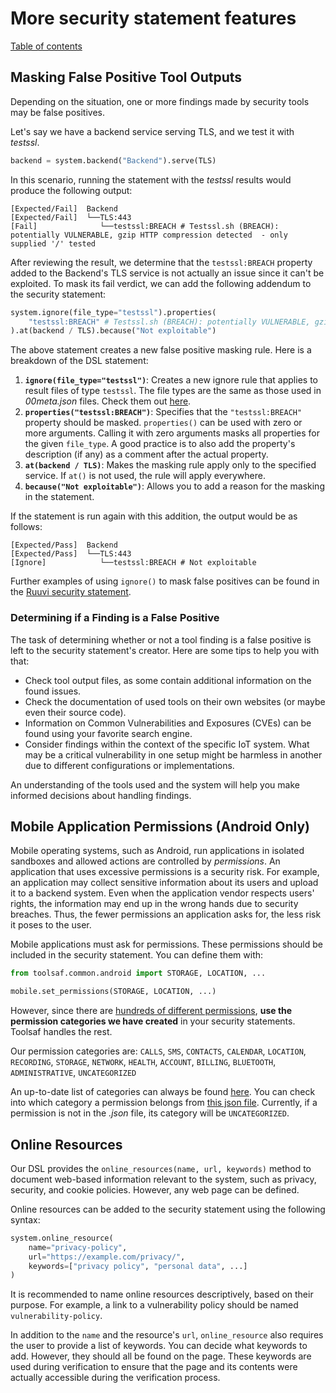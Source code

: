 # More security statement features

[Table of contents](README.md)

## Masking False Positive Tool Outputs
Depending on the situation, one or more findings made by security tools may be false positives.

Let's say we have a backend service serving TLS, and we test it with _testssl_.
```python
backend = system.backend("Backend").serve(TLS)
```
In this scenario, running the statement with the _testssl_ results would produce the following output:
```shell
[Expected/Fail]  Backend
[Expected/Fail]  └──TLS:443
[Fail]              └──testssl:BREACH # Testssl.sh (BREACH): potentially VULNERABLE, gzip HTTP compression detected  - only supplied '/' tested
```
After reviewing the result, we determine that the `testssl:BREACH` property added to the Backend's TLS service is not actually an issue since it can't be exploited. To mask its fail verdict, we can add the following addendum to the security statement:
```python
system.ignore(file_type="testssl").properties(
    "testssl:BREACH" # Testssl.sh (BREACH): potentially VULNERABLE, gzip HTTP compression detected  - only supplied '/' tested
).at(backend / TLS).because("Not exploitable")
```
The above statement creates a new false positive masking rule. Here is a breakdown of the DSL statement:

1. **`ignore(file_type="testssl")`**: Creates a new ignore rule that applies to result files of type `testssl`. The file types are the same as those used in _00meta.json_ files. Check them out [here](Tools.md#list-of-supported-tools).
2. **`properties("testssl:BREACH")`**: Specifies that the `"testssl:BREACH"` property should be masked. `properties()` can be used with zero or more arguments. Calling it with zero arguments masks all properties for the given `file_type`. A good practice is to also add the property's description (if any) as a comment after the actual property.
3. **`at(backend / TLS)`**: Makes the masking rule apply only to the specified service. If `at()` is not used, the rule will apply everywhere.
4. **`because("Not exploitable")`**: Allows you to add a reason for the masking in the statement.

If the statement is run again with this addition, the output would be as follows:
```shell
[Expected/Pass]  Backend
[Expected/Pass]  └──TLS:443
[Ignore]            └──testssl:BREACH # Not exploitable
```

Further examples of using `ignore()` to mask false positives can be found in the [Ruuvi security statement](https://github.com/testofthings/statement-ruuvi/blob/main/ruuvi/statement.py).

### Determining if a Finding is a False Positive

The task of determining whether or not a tool finding is a false positive is left to the security statement's creator. Here are some tips to help you with that:

* Check tool output files, as some contain additional information on the found issues.
* Check the documentation of used tools on their own websites (or maybe even their source code).
* Information on Common Vulnerabilities and Exposures (CVEs) can be found using your favorite search engine.
* Consider findings within the context of the specific IoT system. What may be a critical vulnerability in one setup might be harmless in another due to different configurations or implementations.

An understanding of the tools used and the system will help you make informed decisions about handling findings.

## Mobile Application Permissions (Android Only)

Mobile operating systems, such as Android, run applications in isolated sandboxes and
allowed actions are controlled by _permissions_.
An application that uses excessive permissions is a security risk.
For example, an application may collect sensitive information about its users and upload it to a backend system.
Even when the application vendor respects users' rights, the information may end up in the wrong hands
due to security breaches.
Thus, the fewer permissions an application asks for, the less risk it poses to the user.

Mobile applications must ask for permissions. These permissions should be included in the security statement. You can define them with:
```python
from toolsaf.common.android import STORAGE, LOCATION, ...

mobile.set_permissions(STORAGE, LOCATION, ...)
```
However, since there are [hundreds of different permissions](https://developer.android.com/reference/android/Manifest.permission), **use the permission categories we have created** in your security statements. Toolsaf handles the rest.

Our permission categories are: `CALLS`, `SMS`, `CONTACTS`, `CALENDAR`, `LOCATION`, `RECORDING`, `STORAGE`, `NETWORK`, `HEALTH`, `ACCOUNT`, `BILLING`, `BLUETOOTH`, `ADMINISTRATIVE`, `UNCATEGORIZED`

An up-to-date list of categories can always be found [here](../toolsaf/common/android.py). You can check into which category a permission belongs from [this json file](../toolsaf/adapters/data/android_permissions.json). Currently, if a permission is not in the _.json_ file, its category will be `UNCATEGORIZED`.

## Online Resources

Our DSL provides the `online_resources(name, url, keywords)` method to document web-based information relevant to the system, such as privacy, security, and cookie policies. However, any web page can be defined.

Online resources can be added to the security statement using the following syntax:
```python
system.online_resource(
    name="privacy-policy",
    url="https://example.com/privacy/",
    keywords=["privacy policy", "personal data", ...]
)
```
It is recommended to name online resources descriptively, based on their purpose. For example, a link to a vulnerability policy should be named `vulnerability-policy`.

In addition to the `name` and the resource's `url`, `online_resource` also requires the user to provide a list of keywords. You can decide what keywords to add. However, they should all be found on the page. These keywords are used during verification to ensure that the page and its contents were actually accessible during the verification process.

